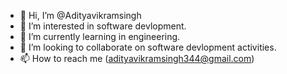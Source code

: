- 👋 Hi, I’m @Adityavikramsingh
- 👀 I’m interested in software devlopment.
- 🌱 I’m currently learning in engineering.
- 💞️ I’m looking to collaborate on software devlopment activities.
- 📫 How to reach me (adityavikramsingh344@gmail.com)

<!---
Adityavikramsinghs/Adityavikramsinghs is a ✨ special ✨ repository because its `README.md` (this file) appears on your GitHub profile.
You can click the Preview link to take a look at your changes.
--->
